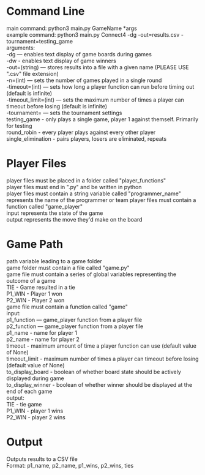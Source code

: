 # Command Line
main command: python3 main.py GameName *args  
example command: python3 main.py Connect4 -dg -out=results.csv -tournament=testing_game  
arguments:  
    -dg                   — enables text display of game boards during games  
    -dw                   - enables text display of game winners  
    -out=(string)         — stores results into a file with a given name (PLEASE USE ".csv" file extension)  
    -n=(int)              — sets the number of games played in a single round  
    -timeout=(int)        — sets how long a player function can run before timing out (default is infinite)  
    -timeout_limit=(int)  — sets the maximum number of times a player can timeout before losing (default is infinite)  
    -tournament=          — sets the tournament settings  
        testing_game           - only plays a single game, player 1 against themself. Primarily for testing  
        round_robin            - every player plays against every other player  
        single_elimination     - pairs players, losers are eliminated, repeats  

# Player Files  
player files must be placed in a folder called "player_functions"  
player files must end in ".py" and be written in python  
player files must contain a string variable called "programmer_name" represents the name of the programmer or team
player files must contain a function called "game_player"  
   input represents the state of the game  
   output represents the move they'd make on the board  

# Game Path
path variable leading to a game folder  
game folder must contain a file called "game.py"  
game file must contain a series of global variables representing the outcome of a game  
   TIE     - Game resulted in a tie  
   P1_WIN  - Player 1 won  
   P2_WIN  - Player 2 won  
game file must contain a function called "game"  
   input:  
       p1_function       — game_player function from a player file  
       p2_function       — game_player function from a player file  
       p1_name           - name for player 1  
       p2_name           - name for player 2  
       timeout           - maximum amount of time a player function can use (default value of None)  
       timeout_limit     - maximum number of times a player can timeout before losing (default value of None)  
       to_display_board  - boolean of whether board state should be actively displayed during game  
       to_display_winner - boolean of whether winner should be displayed at the end of each game  
   output:  
       TIE     - tie game  
       P1_WIN  - player 1 wins  
       P2_WIN  - player 2 wins  

# Output
Outputs results to a CSV file  
Format: p1_name, p2_name, p1_wins, p2_wins, ties  
